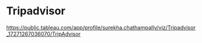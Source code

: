 # Tripadvisor



https://public.tableau.com/app/profile/surekha.chathampally/viz/Tripadvisor_17271267036070/TripAdvisor


